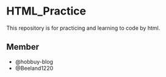 # HTML_Practice
This repository is for practicing and learning to code by html.

## Member
- @hobbuy-blog
- @Beeland1220
